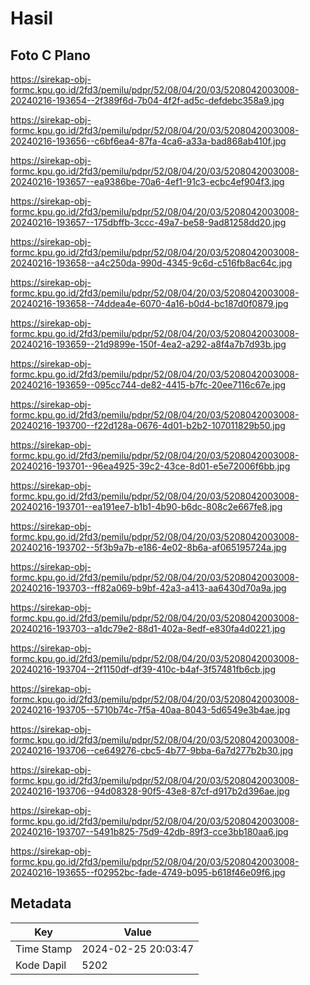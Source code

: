 # Hasil

## Foto C Plano

https://sirekap-obj-formc.kpu.go.id/2fd3/pemilu/pdpr/52/08/04/20/03/5208042003008-20240216-193654--2f389f6d-7b04-4f2f-ad5c-defdebc358a9.jpg

https://sirekap-obj-formc.kpu.go.id/2fd3/pemilu/pdpr/52/08/04/20/03/5208042003008-20240216-193656--c6bf6ea4-87fa-4ca6-a33a-bad868ab410f.jpg

https://sirekap-obj-formc.kpu.go.id/2fd3/pemilu/pdpr/52/08/04/20/03/5208042003008-20240216-193657--ea9386be-70a6-4ef1-91c3-ecbc4ef904f3.jpg

https://sirekap-obj-formc.kpu.go.id/2fd3/pemilu/pdpr/52/08/04/20/03/5208042003008-20240216-193657--175dbffb-3ccc-49a7-be58-9ad81258dd20.jpg

https://sirekap-obj-formc.kpu.go.id/2fd3/pemilu/pdpr/52/08/04/20/03/5208042003008-20240216-193658--a4c250da-990d-4345-9c6d-c516fb8ac64c.jpg

https://sirekap-obj-formc.kpu.go.id/2fd3/pemilu/pdpr/52/08/04/20/03/5208042003008-20240216-193658--74ddea4e-6070-4a16-b0d4-bc187d0f0879.jpg

https://sirekap-obj-formc.kpu.go.id/2fd3/pemilu/pdpr/52/08/04/20/03/5208042003008-20240216-193659--21d9899e-150f-4ea2-a292-a8f4a7b7d93b.jpg

https://sirekap-obj-formc.kpu.go.id/2fd3/pemilu/pdpr/52/08/04/20/03/5208042003008-20240216-193659--095cc744-de82-4415-b7fc-20ee7116c67e.jpg

https://sirekap-obj-formc.kpu.go.id/2fd3/pemilu/pdpr/52/08/04/20/03/5208042003008-20240216-193700--f22d128a-0676-4d01-b2b2-107011829b50.jpg

https://sirekap-obj-formc.kpu.go.id/2fd3/pemilu/pdpr/52/08/04/20/03/5208042003008-20240216-193701--96ea4925-39c2-43ce-8d01-e5e72006f6bb.jpg

https://sirekap-obj-formc.kpu.go.id/2fd3/pemilu/pdpr/52/08/04/20/03/5208042003008-20240216-193701--ea191ee7-b1b1-4b90-b6dc-808c2e667fe8.jpg

https://sirekap-obj-formc.kpu.go.id/2fd3/pemilu/pdpr/52/08/04/20/03/5208042003008-20240216-193702--5f3b9a7b-e186-4e02-8b6a-af065195724a.jpg

https://sirekap-obj-formc.kpu.go.id/2fd3/pemilu/pdpr/52/08/04/20/03/5208042003008-20240216-193703--ff82a069-b9bf-42a3-a413-aa6430d70a9a.jpg

https://sirekap-obj-formc.kpu.go.id/2fd3/pemilu/pdpr/52/08/04/20/03/5208042003008-20240216-193703--a1dc79e2-88d1-402a-8edf-e830fa4d0221.jpg

https://sirekap-obj-formc.kpu.go.id/2fd3/pemilu/pdpr/52/08/04/20/03/5208042003008-20240216-193704--2f1150df-df39-410c-b4af-3f57481fb6cb.jpg

https://sirekap-obj-formc.kpu.go.id/2fd3/pemilu/pdpr/52/08/04/20/03/5208042003008-20240216-193705--5710b74c-7f5a-40aa-8043-5d6549e3b4ae.jpg

https://sirekap-obj-formc.kpu.go.id/2fd3/pemilu/pdpr/52/08/04/20/03/5208042003008-20240216-193706--ce649276-cbc5-4b77-9bba-6a7d277b2b30.jpg

https://sirekap-obj-formc.kpu.go.id/2fd3/pemilu/pdpr/52/08/04/20/03/5208042003008-20240216-193706--94d08328-90f5-43e8-87cf-d917b2d396ae.jpg

https://sirekap-obj-formc.kpu.go.id/2fd3/pemilu/pdpr/52/08/04/20/03/5208042003008-20240216-193707--5491b825-75d9-42db-89f3-cce3bb180aa6.jpg

https://sirekap-obj-formc.kpu.go.id/2fd3/pemilu/pdpr/52/08/04/20/03/5208042003008-20240216-193655--f02952bc-fade-4749-b095-b618f46e09f6.jpg


## Metadata

| Key        | Value               |
| ---------- | ------------------- |
| Time Stamp | 2024-02-25 20:03:47 |
| Kode Dapil | 5202                |



